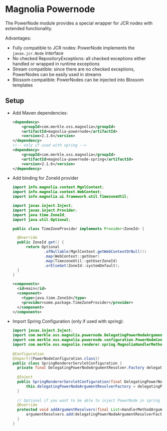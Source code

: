 # Magnolia Powernode
The PowerNode module provides a special wrapper for JCR nodes with
extended functionality.

Advantages:
* Fully compatible to JCR nodes: PowerNode implements the `javax.jcr.Node` interface
* No checked RepositoryExceptions: all checked exceptions either handled or wrapped in runtime exceptions
* Stream compatible: since there are no checked exceptions, PowerNodes can be easily used in streams
* Blossom compatible: PowerNodes can be injected into Blossom templates

## Setup

* Add Maven dependencies:
  ```xml
  <dependency>
      <groupId>com.merkle.oss.magnolia</groupId>
      <artifactId>magnolia-powernode</artifactId>
      <version>2.1.6</version>
  </dependency>
  <!-- only if used with spring -->
  <dependency>
      <groupId>com.merkle.oss.magnolia</groupId>
      <artifactId>magnolia-powernode-spring</artifactId>
      <version>2.1.6</version>
  </dependency>
  ```

* Add binding for ZoneId provider
  ```java
  import info.magnolia.context.MgnlContext;
  import info.magnolia.context.WebContext;
  import info.magnolia.ui.framework.util.TimezoneUtil;
  
  import javax.inject.Inject;
  import javax.inject.Provider;
  import java.time.ZoneId;
  import java.util.Optional;
  
  public class TimeZoneProvider implements Provider<ZoneId> {
  
    @Override
    public ZoneId get() {
        return Optional
                .ofNullable(MgnlContext.getWebContextOrNull())
                .map(WebContext::getUser)
                .map(TimezoneUtil::getUserZoneId)
                .orElseGet(ZoneId::systemDefault);
    }
  }
  ```
  ```xml
  <components>
    <id>main</id>
    <component>
      <type>java.time.ZoneId</type>
      <provider>some.package.TimeZoneProvider</provider>
    </component>
  </components>
  ```

* Import Spring Configuration (only if used with spring):
  ```java
  import javax.inject.Inject;
  import com.merkle.oss.magnolia.powernode.DelegatingPowerNodeArgumentResolver;
  import com.merkle.oss.magnolia.powernode.configuration.PowerNodeConfiguration;
  import com.merkle.oss.magnolia.renderer.spring.MagnoliaHandlerMethodArgumentResolver;
      
  @Configuration
  @Import({PowerNodeConfiguration.class})
  public class SpringRendererServletConfiguration {
    private final DelegatingPowerNodeArgumentResolver.Factory delegatingPowerNodeArgumentResolverFactory;
      
    @Inject
    public SpringRendererServletConfiguration(final DelegatingPowerNodeArgumentResolver.Factory delegatingPowerNodeArgumentResolverFactory) {
        this.delegatingPowerNodeArgumentResolverFactory = delegatingPowerNodeArgumentResolverFactory;
    }
    
    // Optional if you want to be able to inject PowerNode in spring controllers
    @Override
    protected void addArgumentResolvers(final List<HandlerMethodArgumentResolver> argumentResolvers) {
        argumentResolvers.add(delegatingPowerNodeArgumentResolverFactory.create(new MagnoliaHandlerMethodArgumentResolver()));
    }
  }
  ```
